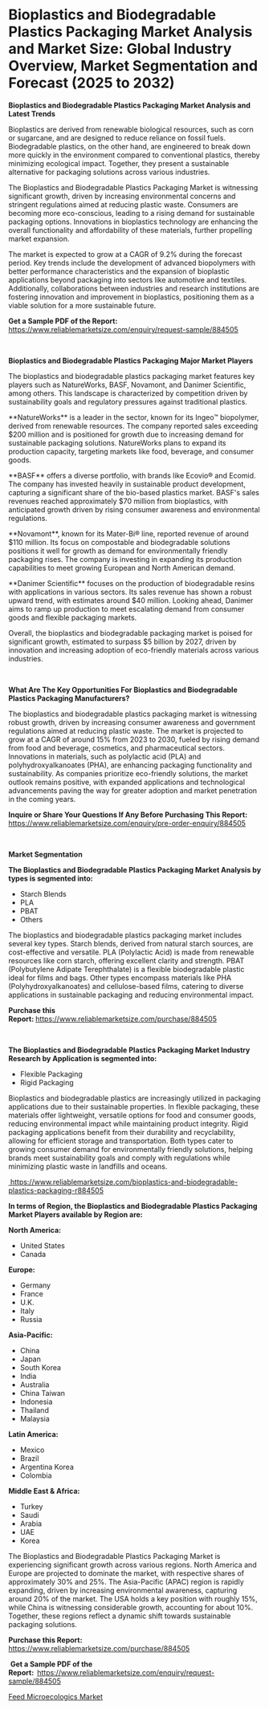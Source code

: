 <p><h1>Bioplastics and Biodegradable Plastics Packaging Market Analysis and Market Size: Global Industry Overview, Market Segmentation and Forecast (2025 to 2032)</h1></p><p><strong>Bioplastics and Biodegradable Plastics Packaging Market Analysis and Latest Trends</strong></p>
<p><p>Bioplastics are derived from renewable biological resources, such as corn or sugarcane, and are designed to reduce reliance on fossil fuels. Biodegradable plastics, on the other hand, are engineered to break down more quickly in the environment compared to conventional plastics, thereby minimizing ecological impact. Together, they present a sustainable alternative for packaging solutions across various industries.</p><p>The Bioplastics and Biodegradable Plastics Packaging Market is witnessing significant growth, driven by increasing environmental concerns and stringent regulations aimed at reducing plastic waste. Consumers are becoming more eco-conscious, leading to a rising demand for sustainable packaging options. Innovations in bioplastics technology are enhancing the overall functionality and affordability of these materials, further propelling market expansion.</p><p>The market is expected to grow at a CAGR of 9.2% during the forecast period. Key trends include the development of advanced biopolymers with better performance characteristics and the expansion of bioplastic applications beyond packaging into sectors like automotive and textiles. Additionally, collaborations between industries and research institutions are fostering innovation and improvement in bioplastics, positioning them as a viable solution for a more sustainable future.</p></p>
<p><strong>Get a Sample PDF of the Report:&nbsp;</strong> <a href="https://www.reliablemarketsize.com/enquiry/request-sample/884505?utm_campaign=3192&utm_medium=2&utm_source=Github&utm_content=ia&utm_term=02042025&utm_id=bioplastics-and-biodegradable-plastics-packaging">https://www.reliablemarketsize.com/enquiry/request-sample/884505</a></p>
<p>&nbsp;</p>
<p><strong>Bioplastics and Biodegradable Plastics Packaging Major Market Players</strong></p>
<p><p>The bioplastics and biodegradable plastics packaging market features key players such as NatureWorks, BASF, Novamont, and Danimer Scientific, among others. This landscape is characterized by competition driven by sustainability goals and regulatory pressures against traditional plastics.</p><p>**NatureWorks** is a leader in the sector, known for its Ingeo™ biopolymer, derived from renewable resources. The company reported sales exceeding $200 million and is positioned for growth due to increasing demand for sustainable packaging solutions. NatureWorks plans to expand its production capacity, targeting markets like food, beverage, and consumer goods.</p><p>**BASF** offers a diverse portfolio, with brands like Ecovio® and Ecomid. The company has invested heavily in sustainable product development, capturing a significant share of the bio-based plastics market. BASF's sales revenues reached approximately $70 million from bioplastics, with anticipated growth driven by rising consumer awareness and environmental regulations.</p><p>**Novamont**, known for its Mater-Bi® line, reported revenue of around $110 million. Its focus on compostable and biodegradable solutions positions it well for growth as demand for environmentally friendly packaging rises. The company is investing in expanding its production capabilities to meet growing European and North American demand.</p><p>**Danimer Scientific** focuses on the production of biodegradable resins with applications in various sectors. Its sales revenue has shown a robust upward trend, with estimates around $40 million. Looking ahead, Danimer aims to ramp up production to meet escalating demand from consumer goods and flexible packaging markets.</p><p>Overall, the bioplastics and biodegradable packaging market is poised for significant growth, estimated to surpass $5 billion by 2027, driven by innovation and increasing adoption of eco-friendly materials across various industries.</p></p>
<p>&nbsp;</p>
<p><strong>What Are The Key Opportunities For Bioplastics and Biodegradable Plastics Packaging Manufacturers?</strong></p>
<p><p>The bioplastics and biodegradable plastics packaging market is witnessing robust growth, driven by increasing consumer awareness and government regulations aimed at reducing plastic waste. The market is projected to grow at a CAGR of around 15% from 2023 to 2030, fueled by rising demand from food and beverage, cosmetics, and pharmaceutical sectors. Innovations in materials, such as polylactic acid (PLA) and polyhydroxyalkanoates (PHA), are enhancing packaging functionality and sustainability. As companies prioritize eco-friendly solutions, the market outlook remains positive, with expanded applications and technological advancements paving the way for greater adoption and market penetration in the coming years.</p></p>
<p><strong>Inquire or Share Your Questions If Any Before Purchasing This Report:</strong> <a href="https://www.reliablemarketsize.com/enquiry/pre-order-enquiry/884505?utm_campaign=3192&utm_medium=2&utm_source=Github&utm_content=ia&utm_term=02042025&utm_id=bioplastics-and-biodegradable-plastics-packaging">https://www.reliablemarketsize.com/enquiry/pre-order-enquiry/884505</a></p>
<p>&nbsp;</p>
<p><strong>Market Segmentation</strong></p>
<p><strong>The Bioplastics and Biodegradable Plastics Packaging Market Analysis by types is segmented into:</strong></p>
<p><ul><li>Starch Blends</li><li>PLA</li><li>PBAT</li><li>Others</li></ul></p>
<p><p>The bioplastics and biodegradable plastics packaging market includes several key types. Starch blends, derived from natural starch sources, are cost-effective and versatile. PLA (Polylactic Acid) is made from renewable resources like corn starch, offering excellent clarity and strength. PBAT (Polybutylene Adipate Terephthalate) is a flexible biodegradable plastic ideal for films and bags. Other types encompass materials like PHA (Polyhydroxyalkanoates) and cellulose-based films, catering to diverse applications in sustainable packaging and reducing environmental impact.</p></p>
<p><strong>Purchase this Report:&nbsp;</strong><a href="https://www.reliablemarketsize.com/purchase/884505?utm_campaign=3192&utm_medium=2&utm_source=Github&utm_content=ia&utm_term=02042025&utm_id=bioplastics-and-biodegradable-plastics-packaging">https://www.reliablemarketsize.com/purchase/884505</a></p>
<p>&nbsp;</p>
<p><strong>The Bioplastics and Biodegradable Plastics Packaging Market Industry Research by Application is segmented into:</strong></p>
<p><ul><li>Flexible Packaging</li><li>Rigid Packaging</li></ul></p>
<p><p>Bioplastics and biodegradable plastics are increasingly utilized in packaging applications due to their sustainable properties. In flexible packaging, these materials offer lightweight, versatile options for food and consumer goods, reducing environmental impact while maintaining product integrity. Rigid packaging applications benefit from their durability and recyclability, allowing for efficient storage and transportation. Both types cater to growing consumer demand for environmentally friendly solutions, helping brands meet sustainability goals and comply with regulations while minimizing plastic waste in landfills and oceans.</p></p>
<p><a href="https://www.reliablemarketsize.com/bioplastics-and-biodegradable-plastics-packaging-r884505?utm_campaign=3192&utm_medium=2&utm_source=Github&utm_content=ia&utm_term=02042025&utm_id=bioplastics-and-biodegradable-plastics-packaging">&nbsp;https://www.reliablemarketsize.com/bioplastics-and-biodegradable-plastics-packaging-r884505</a></p>
<p><strong>In terms of Region, the Bioplastics and Biodegradable Plastics Packaging Market Players available by Region are:</strong></p>
<p>
    <p> <strong> North America: </strong>
        <ul>
            <li>United States</li>
            <li>Canada</li>
        </ul>
        </p> 
    <p> <strong> Europe: </strong>
        <ul>
            <li>Germany</li>
            <li>France</li>
            <li>U.K.</li>
            <li>Italy</li>
            <li>Russia</li>
        </ul>
        </p> 
    <p> <strong> Asia-Pacific: </strong>
        <ul>
            <li>China</li>
            <li>Japan</li>
            <li>South Korea</li>
            <li>India</li>
            <li>Australia</li>
            <li>China Taiwan</li>
            <li>Indonesia</li>
            <li>Thailand</li>
            <li>Malaysia</li>
        </ul>
        </p> 
    <p> <strong> Latin America: </strong>
        <ul>
            <li>Mexico</li>
            <li>Brazil</li>
            <li>Argentina Korea</li>
            <li>Colombia</li>
        </ul>
        </p> 
    <p> <strong> Middle East & Africa: </strong>
        <ul>
            <li>Turkey</li>
            <li>Saudi</li>
            <li>Arabia</li>
            <li>UAE</li>
            <li>Korea</li>
        </ul>
    </p>
    </p>
<p><p>The Bioplastics and Biodegradable Plastics Packaging Market is experiencing significant growth across various regions. North America and Europe are projected to dominate the market, with respective shares of approximately 30% and 25%. The Asia-Pacific (APAC) region is rapidly expanding, driven by increasing environmental awareness, capturing around 20% of the market. The USA holds a key position with roughly 15%, while China is witnessing considerable growth, accounting for about 10%. Together, these regions reflect a dynamic shift towards sustainable packaging solutions.</p></p>
<p><strong>Purchase this Report: </strong><a href="https://www.reliablemarketsize.com/purchase/884505?utm_campaign=3192&utm_medium=2&utm_source=Github&utm_content=ia&utm_term=02042025&utm_id=bioplastics-and-biodegradable-plastics-packaging">https://www.reliablemarketsize.com/purchase/884505</a></p>
<p>&nbsp;<strong>Get a Sample PDF of the Report:&nbsp;&nbsp;</strong><a href="https://www.reliablemarketsize.com/enquiry/request-sample/884505?utm_campaign=3192&utm_medium=2&utm_source=Github&utm_content=ia&utm_term=02042025&utm_id=bioplastics-and-biodegradable-plastics-packaging">https://www.reliablemarketsize.com/enquiry/request-sample/884505</a></p>
<p><strong></strong></p>
<p><p><a href="https://github.com/tashipmhuiri/Market-Research-Report-List-1/blob/main/feed-microecologics-market.md?utm_campaign=3192&utm_medium=2&utm_source=Github&utm_content=ia&utm_term=02042025&utm_id=bioplastics-and-biodegradable-plastics-packaging">Feed Microecologics Market</a></p></p>